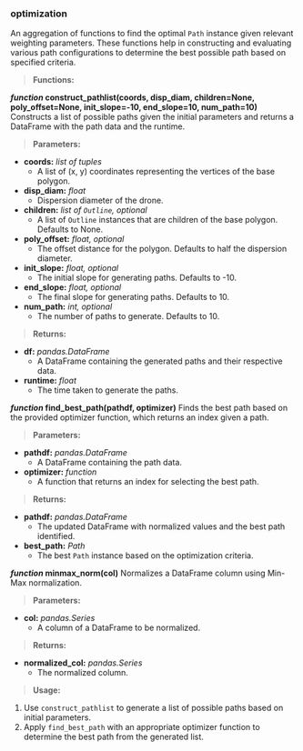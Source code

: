 ### optimization
An aggregation of functions to find the optimal `Path` instance given relevant weighting parameters. These functions help in constructing and evaluating various path configurations to determine the best possible path based on specified criteria.

> **Functions:**

***function* construct_pathlist(coords, disp_diam, children=None, poly_offset=None, init_slope=-10, end_slope=10, num_path=10)**
Constructs a list of possible paths given the initial parameters and returns a DataFrame with the path data and the runtime.

> **Parameters:**
* **coords:** *list of tuples*
  * A list of (x, y) coordinates representing the vertices of the base polygon.
* **disp_diam:** *float*
  * Dispersion diameter of the drone.
* **children:** *list of `Outline`, optional*
  * A list of `Outline` instances that are children of the base polygon. Defaults to None.
* **poly_offset:** *float, optional*
  * The offset distance for the polygon. Defaults to half the dispersion diameter.
* **init_slope:** *float, optional*
  * The initial slope for generating paths. Defaults to -10.
* **end_slope:** *float, optional*
  * The final slope for generating paths. Defaults to 10.
* **num_path:** *int, optional*
  * The number of paths to generate. Defaults to 10.

> **Returns:**
* **df:** *pandas.DataFrame*
  * A DataFrame containing the generated paths and their respective data.
* **runtime:** *float*
  * The time taken to generate the paths.

***function* find_best_path(pathdf, optimizer)**
Finds the best path based on the provided optimizer function, which returns an index given a path.

> **Parameters:**
* **pathdf:** *pandas.DataFrame*
  * A DataFrame containing the path data.
* **optimizer:** *function*
  * A function that returns an index for selecting the best path.

> **Returns:**
* **pathdf:** *pandas.DataFrame*
  * The updated DataFrame with normalized values and the best path identified.
* **best_path:** *Path*
  * The best `Path` instance based on the optimization criteria.

***function* minmax_norm(col)**
Normalizes a DataFrame column using Min-Max normalization.

> **Parameters:**
* **col:** *pandas.Series*
  * A column of a DataFrame to be normalized.

> **Returns:**
* **normalized_col:** *pandas.Series*
  * The normalized column.

> **Usage:**
1. Use `construct_pathlist` to generate a list of possible paths based on initial parameters.
2. Apply `find_best_path` with an appropriate optimizer function to determine the best path from the generated list.